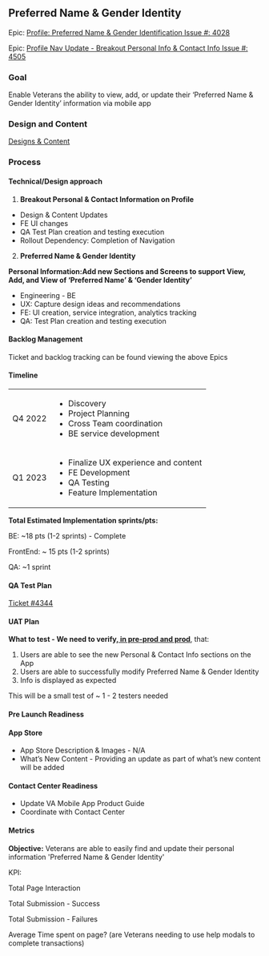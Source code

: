 <h2>Preferred Name & Gender Identity </h2>

Epic: [Profile: Preferred Name & Gender Identification Issue #: 4028](https://github.com/department-of-veterans-affairs/va-mobile-app/issues/4028)

Epic: [Profile Nav Update - Breakout Personal Info & Contact Info Issue #: 4505](https://github.com/department-of-veterans-affairs/va-mobile-app/issues/4505)

<h3>Goal</h3>

Enable Veterans the ability to view, add, or update their ‘Preferred Name & Gender Identity’ information via mobile app

<h3>Design and Content</h3>


[Designs & Content](https://www.figma.com/file/Wjq9DkQ3ulXlHhbMrpNHME/VAMobile-Profile2.0-Working-%F0%9F%94%8D?node-id=449%3A4920&t=SxGD1au9cV1TsVXg-0)</h4>


<h3>Process</h3>


<h4>Technical/Design approach</h4>




1. **Breakout Personal & Contact Information on Profile**
* Design & Content Updates
* FE UI changes
* QA Test Plan creation and testing execution
* Rollout Dependency: Completion of Navigation

2. **Preferred Name & Gender Identity**
 
 **Personal Information:Add new Sections and Screens to support View, Add, and View of  ‘Preferred Name’ & ‘Gender Identity’**
* Engineering - BE
* UX: Capture design ideas and recommendations 
* FE: UI creation, service integration, analytics tracking
* QA: Test Plan creation and testing execution

<h4>Backlog Management</h4>

Ticket and backlog tracking can be found viewing the above Epics

<h4>Timeline</h4>

<table>
  <tr>
   <td>Q4 2022
   </td>
   <td>
<ul>

<li>Discovery

<li>Project Planning

<li>Cross Team coordination 

<li>BE service development
</li>
</ul>
   </td>
  </tr>
  <tr>
   <td>Q1 2023
   </td>
   <td>
<ul>

<li>Finalize UX experience and content

<li>FE Development

<li>QA Testing

<li>Feature Implementation
</li>
</ul>
   </td>
  </tr>
</table>


**Total Estimated Implementation sprints/pts:**

BE: ~18 pts (1-2 sprints) - Complete

FrontEnd: ~ 15 pts (1-2 sprints)

QA: ~1 sprint

<h4>QA Test  Plan</h4>


[Ticket #4344](https://github.com/department-of-veterans-affairs/va-mobile-app/issues/4344)

<h4>UAT Plan</h4>



**What to test - **We need to verify,**<span style="text-decoration:underline;"> in pre-prod and prod</span>**, that:

1. Users are able to see the new Personal & Contact Info sections on the App
2. Users are able to successfully modify Preferred Name & Gender Identity 
3. Info is displayed as expected

This will be a small test of ~ 1 - 2 testers needed

<h4>Pre Launch Readiness </h4>


<h4>App Store</h4>


* App Store Description & Images - N/A
* What’s New Content -  Providing an update as part of what’s new content will be added

<h4>Contact Center Readiness</h4>


* Update VA Mobile App Product Guide 
* Coordinate with Contact Center

<h4>Metrics</h4>


**Objective:** Veterans are able to easily find and update their personal information 'Preferred Name & Gender Identity'

KPI: 

Total Page Interaction 

Total Submission - Success 

Total Submission - Failures

Average Time spent on page? (are Veterans needing to use help modals to complete transactions)
